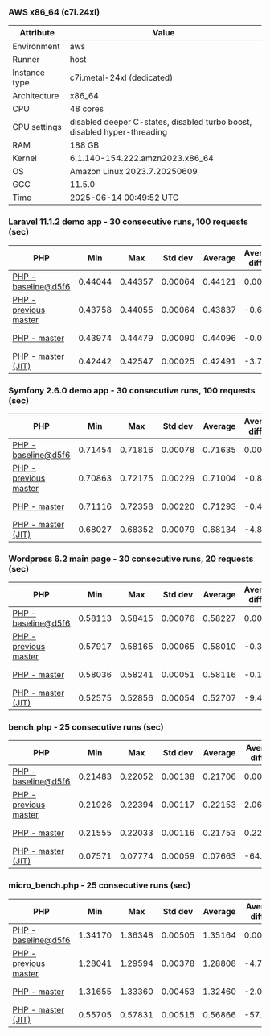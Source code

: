 ### AWS x86_64 (c7i.24xl)

|  Attribute    |     Value      |
|---------------|----------------|
| Environment   |aws|
| Runner        |host|
| Instance type |c7i.metal-24xl (dedicated)|
| Architecture  |x86_64
| CPU           |48 cores|
| CPU settings  |disabled deeper C-states, disabled turbo boost, disabled hyper-threading|
| RAM           |188 GB|
| Kernel        |6.1.140-154.222.amzn2023.x86_64|
| OS            |Amazon Linux 2023.7.20250609|
| GCC           |11.5.0|
| Time          |2025-06-14 00:49:52 UTC|

### Laravel 11.1.2 demo app - 30 consecutive runs, 100 requests (sec)

|     PHP     |     Min     |     Max     |    Std dev   |   Average  |  Average diff % |   Median   | Median diff % |     Memory    |
|-------------|-------------|-------------|--------------|------------|-----------------|------------|---------------|---------------|
|[PHP - baseline@d5f6](https://github.com/php/php-src/commit/d5f6e56610)|0.44044|0.44357|0.00064|0.44121|0.00%|0.44117|0.00%|41.88 MB|
|[PHP - previous master](https://github.com/php/php-src/commit/5740038026)|0.43758|0.44055|0.00064|0.43837|-0.64%|0.43828|-0.66%|42.32 MB|
|[PHP - master](https://github.com/php/php-src/commit/7361a1206d)|0.43974|0.44479|0.00090|0.44096|-0.06%|0.44067|-0.11%|42.31 MB|
|[PHP - master (JIT)](https://github.com/php/php-src/commit/7361a1206d)|0.42442|0.42547|0.00025|0.42491|-3.70%|0.42492|-3.68%|51.32 MB|

### Symfony 2.6.0 demo app - 30 consecutive runs, 100 requests (sec)

|     PHP     |     Min     |     Max     |    Std dev   |   Average  |  Average diff % |   Median   | Median diff % |     Memory    |
|-------------|-------------|-------------|--------------|------------|-----------------|------------|---------------|---------------|
|[PHP - baseline@d5f6](https://github.com/php/php-src/commit/d5f6e56610)|0.71454|0.71816|0.00078|0.71635|0.00%|0.71646|0.00%|37.54 MB|
|[PHP - previous master](https://github.com/php/php-src/commit/5740038026)|0.70863|0.72175|0.00229|0.71004|-0.88%|0.70964|-0.95%|38.27 MB|
|[PHP - master](https://github.com/php/php-src/commit/7361a1206d)|0.71116|0.72358|0.00220|0.71293|-0.48%|0.71231|-0.58%|38.27 MB|
|[PHP - master (JIT)](https://github.com/php/php-src/commit/7361a1206d)|0.68027|0.68352|0.00079|0.68134|-4.89%|0.68128|-4.91%|45.00 MB|

### Wordpress 6.2 main page - 30 consecutive runs, 20 requests (sec)

|     PHP     |     Min     |     Max     |    Std dev   |   Average  |  Average diff % |   Median   | Median diff % |     Memory    |
|-------------|-------------|-------------|--------------|------------|-----------------|------------|---------------|---------------|
|[PHP - baseline@d5f6](https://github.com/php/php-src/commit/d5f6e56610)|0.58113|0.58415|0.00076|0.58227|0.00%|0.58210|0.00%|43.11 MB|
|[PHP - previous master](https://github.com/php/php-src/commit/5740038026)|0.57917|0.58165|0.00065|0.58010|-0.37%|0.57987|-0.38%|43.61 MB|
|[PHP - master](https://github.com/php/php-src/commit/7361a1206d)|0.58036|0.58241|0.00051|0.58116|-0.19%|0.58102|-0.18%|43.61 MB|
|[PHP - master (JIT)](https://github.com/php/php-src/commit/7361a1206d)|0.52575|0.52856|0.00054|0.52707|-9.48%|0.52705|-9.46%|61.31 MB|

### bench.php - 25 consecutive runs (sec)

|     PHP     |     Min     |     Max     |    Std dev   |   Average  |  Average diff % |   Median   | Median diff % |     Memory    |
|-------------|-------------|-------------|--------------|------------|-----------------|------------|---------------|---------------|
|[PHP - baseline@d5f6](https://github.com/php/php-src/commit/d5f6e56610)|0.21483|0.22052|0.00138|0.21706|0.00%|0.21674|0.00%|26.26 MB|
|[PHP - previous master](https://github.com/php/php-src/commit/5740038026)|0.21926|0.22394|0.00117|0.22153|2.06%|0.22132|2.11%|26.63 MB|
|[PHP - master](https://github.com/php/php-src/commit/7361a1206d)|0.21555|0.22033|0.00116|0.21753|0.22%|0.21729|0.26%|26.63 MB|
|[PHP - master (JIT)](https://github.com/php/php-src/commit/7361a1206d)|0.07571|0.07774|0.00059|0.07663|-64.70%|0.07649|-64.71%|27.78 MB|

### micro_bench.php - 25 consecutive runs (sec)

|     PHP     |     Min     |     Max     |    Std dev   |   Average  |  Average diff % |   Median   | Median diff % |     Memory    |
|-------------|-------------|-------------|--------------|------------|-----------------|------------|---------------|---------------|
|[PHP - baseline@d5f6](https://github.com/php/php-src/commit/d5f6e56610)|1.34170|1.36348|0.00505|1.35164|0.00%|1.35078|0.00%|20.52 MB|
|[PHP - previous master](https://github.com/php/php-src/commit/5740038026)|1.28041|1.29594|0.00378|1.28808|-4.70%|1.28809|-4.64%|20.92 MB|
|[PHP - master](https://github.com/php/php-src/commit/7361a1206d)|1.31655|1.33360|0.00453|1.32460|-2.00%|1.32405|-1.98%|20.92 MB|
|[PHP - master (JIT)](https://github.com/php/php-src/commit/7361a1206d)|0.55705|0.57831|0.00515|0.56866|-57.93%|0.56977|-57.82%|22.23 MB|
